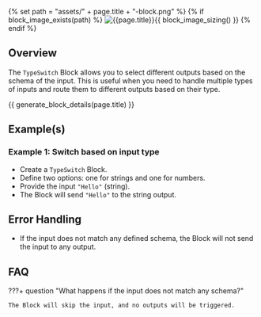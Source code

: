 {% set path = "assets/" + page.title + "-block.png" %}
{% if block_image_exists(path) %}
![{{page.title}}]({{path}}){{ block_image_sizing() }}
{% endif %}

## Overview
The `TypeSwitch` Block allows you to select different outputs based on the schema of the input. This is useful when you need to handle multiple types of inputs and route them to different outputs based on their type.

{{ generate_block_details(page.title) }}

## Example(s)

### Example 1: Switch based on input type
- Create a `TypeSwitch` Block.
- Define two options: one for strings and one for numbers.
- Provide the input `"Hello"` (string).
- The Block will send `"Hello"` to the string output.

## Error Handling
- If the input does not match any defined schema, the Block will not send the input to any output.

## FAQ

???+ question "What happens if the input does not match any schema?"

    The Block will skip the input, and no outputs will be triggered.